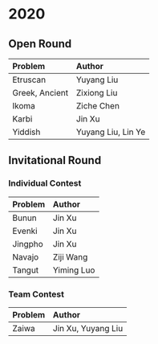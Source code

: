 # 2020
## Open Round
|Problem|Author|
|:---|:---|
|Etruscan|Yuyang Liu|
|Greek, Ancient|Zixiong Liu|
|Ikoma|Ziche Chen|
|Karbi|Jin Xu|
|Yiddish|Yuyang Liu, Lin Ye|
## Invitational Round
### Individual Contest
|Problem|Author|
|:---|:---|
|Bunun|Jin Xu|
|Evenki|Jin Xu|
|Jingpho|Jin Xu|
|Navajo|Ziji Wang|
|Tangut|Yiming Luo|
### Team Contest
|Problem|Author|
|:---|:---|
|Zaiwa|Jin Xu, Yuyang Liu|

